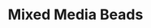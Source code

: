 ---
layout: piece
collection_: jewelry
title: Mixed Media Beads
id: mixed-media-beads
media: Beads
dimensions: 22" full length, 11" hanging
description: African a paper beads mixed with pearls, beads, seed beads, findings, with seed bead and button clasp.
price: $25
create_date: 2013
---